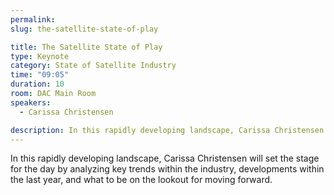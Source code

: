 ```yaml
---
permalink:
slug: the-satellite-state-of-play

title: The Satellite State of Play
type: Keynote
category: State of Satellite Industry
time: "09:05"
duration: 10
room: DAC Main Room
speakers:
  - Carissa Christensen

description: In this rapidly developing landscape, Carissa Christensen will set the stage for the day by analyzing key trends within the industry, developments within the last year, and what to be on the lookout for moving forward.
---
```

In this rapidly developing landscape, Carissa Christensen will set the stage for the day by analyzing key trends within the industry, developments within the last year, and what to be on the lookout for moving forward.